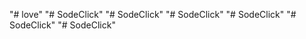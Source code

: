 "# love" 
"# SodeClick" 
"# SodeClick" 
"# SodeClick" 
"# SodeClick" 
"# SodeClick" 
"# SodeClick" 
